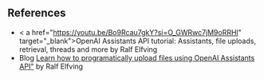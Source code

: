 ## References

* < a href="https://youtu.be/Bo9Rcau7gkY?si=O_GWRwc7jM9oRRHl" target="_blank">OpenAI Assistants API tutorial: Assistants, file uploads, retrieval, threads and more</a> by Ralf Elfving 
* Blog <a href="https://medium.com/@ralfelfving/learn-how-to-programatically-upload-files-using-openai-assistants-api-322cb5e6d2fd" target="_blank">Learn how to programatically upload files using OpenAI Assistants API"</a> by Ralf Elfving